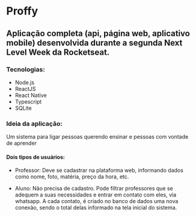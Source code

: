# Proffy

## Aplicação completa (api, página web, aplicativo mobile) desenvolvida durante a segunda Next Level Week da Rocketseat.

### Tecnologias:

- Node.js
- ReactJS
- React Native
- Typescript
- SQLite

### Ideia da aplicação:

Um sistema para ligar pessoas querendo ensinar e pessoas com vontade de aprender

#### Dois tipos de usuários:

- Professor: Deve se cadastrar na plataforma web, informando dados como nome, foto, matéria, preço da hora, etc.

- Aluno: Não precisa de cadastro. Pode filtrar professores que se adequem a suas necessidades e entrar em contato com eles, via whatsapp. A cada contato, é criado no banco de dados uma nova conexão, sendo o total delas informado na tela inicial do sistema.
